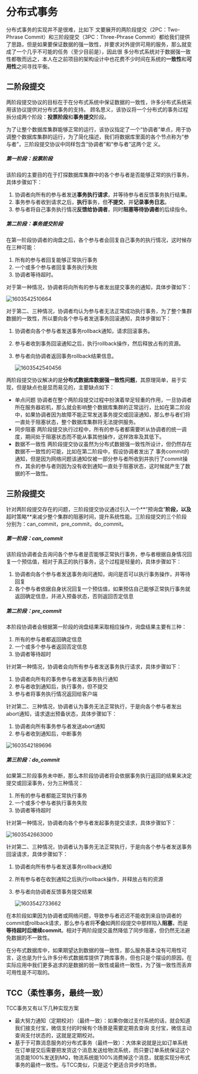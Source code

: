  # 分布式事务

分布式事务的实现并不是很难，比如下 文要展开的两阶段提交（2PC：Two-Phrase Commit）和三阶段提交（3PC：Three-Phrase Commit）都给我们提供了思路，但是如果要保证数据的强一致性，并要求对外提供可用的服务，那么就变成了一个几乎不可能的任务（至少目前是），因此很 多分布式系统对于数据强一致性都敬而远之，本人在之前项目的架构设计中也花费不少时间在系统的**一致性**和**可用性**之间寻找平衡。 

## 二阶段提交

两阶段提交协议的目标在于在分布式系统中保证数据的一致性，许多分布式系统采用该协议提供对分布式事务的支持。 顾名思义，该协议将一个分布式的事务过程拆分成两个阶段：**投票阶段**和**事务提交**阶段。

为了让整个数据库集群能够正常的运行，该协议指定了一个“协调者”单点，用于协调整个数据库集群的运行，为了简化描述，我们将数据库里面的各个节点称为“参与者”，三阶段提交协议中同样包含“协调者”和“参与者”这两个定 义。 

##### 第一阶段：投票阶段

 该阶段的主要目的在于打探数据库集群中的各个参与者是否能够正常的执行事务，具体步骤如下： 

1. 协调者向所有的参与者发送**事务执行请求**，并等待参与者反馈事务执行结果。
2. 事务参与者收到请求之后，**执行**事务，但**不提交**，并**记录事务日志**。
3. 参与者将自己事务执行情况**反馈给协调者**，同时**阻塞等待协调者**的后续指令。 

##### 第二阶段：事务提交阶段

 在第一阶段协调者的询盘之后，各个参与者会回复自己事务的执行情况，这时候存在三种可能： 

1. 所有的参与者回复能够正常执行事务
2. 一个或多个参与者回复事务执行失败
3. 协调者等待超时。 

 对于第一种情况，协调者将向所有的参与者发出提交事务的通知，具体步骤如下： 

![1603542510664](./img/1603542510664.png) 

 对于第二、三种情况，协调者均认为参与者无法正常成功执行事务，为了整个集群数据的一致性，所以要向各个参与者发送事务回滚通知，具体步骤如下： 

1. 协调者向各个参与者发送事务rollback通知，请求回滚事务。

2. 参与者收到事务回滚通知之后，执行rollback操作，然后释放占有的资源。

3. 参与者向协调者返回事务rollback结果信息。 

   ![1603542540456](./img/1603542540456.png)

    

两阶段提交协议解决的是**分布式数据库数据强一致性问题**，其原理简单，易于实现，但是缺点也是显而易见的，主要缺点如下： 

- 单点问题
  协调者在整个两阶段提交过程中扮演着举足轻重的作用，一旦协调者所在服务器宕机，那么就会影响整个数据库集群的正常运行，比如在第二阶段中，如果协调者因为故障不能正常发送事务提交或回滚通知，那么参与者们将一直处于阻塞状态，整个数据库集群将无法提供服务。
- 同步阻塞
  两阶段提交执行过程中，所有的参与者都需要听从协调者的统一调度，期间处于阻塞状态而不能从事其他操作，这样效率及其低下。
- 数据不一致性
  两阶段提交协议虽然为分布式数据强一致性所设计，但仍然存在数据不一致性的可能，比如在第二阶段中，假设协调者发出了 事务commit的通知，但是因为网络问题该通知仅被一部分参与者所收到并执行了commit操作，其余的参与者则因为没有收到通知一直处于阻塞状态，这时候就产生了数据的不一致性。



## 三阶段提交

针对两阶段提交存在的问题，三阶段提交协议通过引入一个**“预询盘”**阶段，以及**超时策略**来减少整个集群的阻塞时间，提升系统性能。三阶段提交的三个阶段分别为：can_commit，pre_commit，do_commit。 

##### 第一阶段：can_commit

该阶段协调者会去询问各个参与者是否能够正常执行事务，参与者根据自身情况回复一个预估值，相对于真正的执行事务，这个过程是轻量的，具体步骤如下：

1. 协调者向各个参与者发送事务询问通知，询问是否可以执行事务操作，并等待回复
2. 各个参与者依据自身状况回复一个预估值，如果预估自己能够正常执行事务就返回确定信息，并进入预备状态，否则返回否定信息

##### 第二阶段：pre_commit

本阶段协调者会根据第一阶段的询盘结果采取相应操作，询盘结果主要有三种：

1. 所有的参与者都返回确定信息
2. 一个或多个参与者返回否定信息
3. 协调者等待超时

针对第一种情况，协调者会向所有参与者发送事务执行请求，具体步骤如下：

1. 协调者向所有的事务参与者发送事务执行通知
2. 参与者收到通知后，执行事务，但不提交
3. 参与者将事务执行情况返回给客户端

针对第二、三种情况，协调者认为事务无法正常执行，于是向各个参与者发出abort通知，请求退出预备状态，具体步骤如下： 

1. 协调者向所有事务参与者发送abort通知
2. 参与者收到通知后，中断事务 

 ![1603542189696](./img/1603542189696.png)

##### 第三阶段：do_commit

如果第二阶段事务未中断，那么本阶段协调者将会依据事务执行返回的结果来决定提交或回滚事务，分为三种情况： 

1. 所有的参与者都能正常执行事务
2. 一个或多个参与者执行事务失败
3. 协调者等待超时 

针对第一种情况，协调者向各个参与者发起事务提交请求，具体步骤如下： 

![1603542663000](./img/1603542663000.png)

针对第二、三种情况，协调者认为事务无法正常执行，于是向各个参与者发送事务回滚请求，具体步骤如下： 

1. 协调者向所有参与者发送事务rollback通知

2. 所有参与者在收到通知之后执行rollback操作，并释放占有的资源

3. 参与者向协调者反馈事务提交结果 

   ![1603542733662](./img/1603542733662.png)

在本阶段如果因为协调者或网络问题，导致参与者迟迟不能收到来自协调者的commit或rollback请求，那么参与者将**不会**如两阶段提交中那样陷入**阻塞**，而是**等待超时后继续commit**。相对于两阶段提交虽然降低了同步阻塞，但仍然无法避免数据的不一致性。

在分布式数据库中，如果期望达到数据的强一致性，那么服务基本没有可用性可言，这也是为什么许多分布式数据库提供了跨库事务，但也只是个摆设的原因，在实际应用中我们更多追求的是数据的弱一致性或最终一致性，为了强一致性而丢弃可用性是不可取的。



## TCC（柔性事务，最终一致）

TCC事务又有以下几种实现方案

- 最大努力通知（定期校对）（最终一致）：如果你做过支付系统的话，就会知道我们接支付宝，微信支付的时候有个场景是需要定期去查询 支付宝，微信主动查询支付状态的，这就是定期校对。
- 基于于可靠消息服务的分布式事务（最终一致）：大体来说就是比如订单系统在订单提交后需要把发货这个消息发送给物流系统，而只要订单系统保证这个消息能100%发送到MQ，物流系统能100%消费掉这个消息，就能实现分布式事务的最终一致性。与TCC类似，只是这个更适合异步的场景。